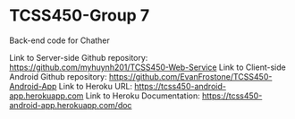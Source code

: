 # TCSS450-Group 7

Back-end code for Chather

Link to Server-side Github repository: https://github.com/myhuynh201/TCSS450-Web-Service
Link to Client-side Android Github repository: https://github.com/EvanFrostone/TCSS450-Android-App
Link to Heroku URL: https://tcss450-android-app.herokuapp.com
Link to Heroku Documentation: https://tcss450-android-app.herokuapp.com/doc

